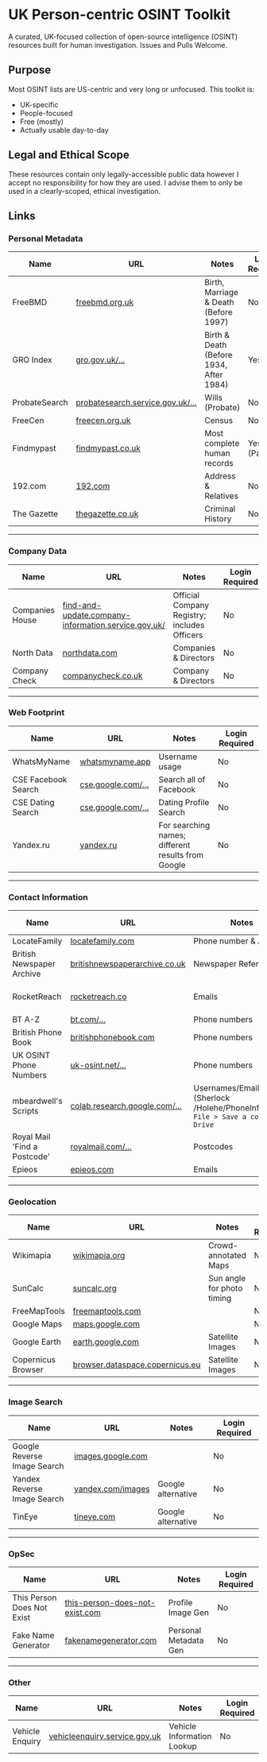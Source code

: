# UK Person-centric OSINT Toolkit

A curated, UK-focused collection of open-source intelligence (OSINT) resources built for human investigation. Issues and Pulls Welcome.

## Purpose

Most OSINT lists are US-centric and very long or unfocused. This toolkit is:

- UK-specific
- People-focused
- Free (mostly)
- Actually usable day-to-day

## Legal and Ethical Scope

These resources contain only legally-accessible public data however I accept no responsibility for how they are used. I advise them to only be used in a clearly-scoped, ethical investigation.

## Links

### Personal Metadata

| Name | URL | Notes | Login Required |
| --- | --- | --- | --- |
| FreeBMD | [freebmd.org.uk](https://freebmd.org.uk/) | Birth, Marriage & Death (Before 1997) | No |
| GRO Index | [gro.gov.uk/...](https://www.gro.gov.uk/gro/content/certificates/login.asp) | Birth & Death (Before 1934, After 1984) | Yes |
| ProbateSearch | [probatesearch.service.gov.uk/...](https://probatesearch.service.gov.uk/search-results) | Wills (Probate) | No |
| FreeCen | [freecen.org.uk](https://www.freecen.org.uk/) | Census | No |
| Findmypast | [findmypast.co.uk](https://www.findmypast.co.uk/home) | Most complete human records | Yes (Paid) |
| 192.com | [192.com](https://www.192.com) | Address & Relatives | No |
| The Gazette | [thegazette.co.uk](https://www.thegazette.co.uk/) | Criminal History | No |

---

### Company Data

| Name | URL | Notes | Login Required |
| --- | --- | --- | --- |
| Companies House | [find-and-update.company-information.service.gov.uk/](https://find-and-update.company-information.service.gov.uk/) | Official Company Registry; includes Officers | No |
| North Data | [northdata.com](https://www.northdata.com/) | Companies & Directors | No |
| Company Check | [companycheck.co.uk](https://companycheck.co.uk/) | Company & Directors | No |

---

### Web Footprint

| Name | URL | Notes | Login Required |
| --- | --- | --- | --- |
| WhatsMyName | [whatsmyname.app](https://whatsmyname.app/) | Username usage | No |
| CSE Facebook Search | [cse.google.com/...](https://cse.google.com/cse?cx=95ae46262a5f2958e) | Search all of Facebook | No |
| CSE Dating Search | [cse.google.com/...](https://cse.google.com/cse?cx=c7b340447e1e12653) | Dating Profile Search | No |
| Yandex.ru | [yandex.ru](https://yandex.ru/search) | For searching names; different results from Google | No |

---

### Contact Information

| Name | URL | Notes | Login Required |
| --- | --- | --- | --- |
| LocateFamily | [locatefamily.com](https://locatefamily.com/) | Phone number & Address | No |
| British Newspaper Archive | [britishnewspaperarchive.co.uk](https://www.britishnewspaperarchive.co.uk/) | Newspaper References | No |
| RocketReach | [rocketreach.co](https://rocketreach.co/splash) | Emails | Yes (free tier limited) |
| BT A-Z | [bt.com/...](https://www.bt.com/help/the-phone-book/a-z-directory-finder) | Phone numbers | No |
| British Phone Book | [britishphonebook.com](https://www.britishphonebook.com/search.php) | Phone numbers | No |
| UK OSINT Phone Numbers | [uk-osint.net/...](https://www.uk-osint.net/searchingphonenumbers.html) | Phone numbers | No |
| mbeardwell's Scripts | [colab.research.google.com/...](https://colab.research.google.com/drive/1hUVAjnQnHAsR3Mis4_ORFum0cK8ofrKa?usp=sharing) | Usernames/Emails/Phone (Sherlock /Holehe/PhoneInfoga)<br>`File > Save a copy in Drive` | Yes (Google login) |
| Royal Mail 'Find a Postcode' | [royalmail.com/...](https://www.royalmail.com/find-a-postcode) | Postcodes | No |
| Epieos | [epieos.com](https://epieos.com/) | Emails | No |

---

### Geolocation

| Name | URL | Notes | Login Required |
| --- | --- | --- | --- |
| Wikimapia | [wikimapia.org](https://wikimapia.org) | Crowd-annotated Maps | No |
| SunCalc | [suncalc.org](https://www.suncalc.org/) | Sun angle for photo timing | No |
| FreeMapTools | [freemaptools.com](https://freemaptools.com) | | No |
| Google Maps | [maps.google.com](https://maps.google.com/) | | No |
| Google Earth | [earth.google.com](https://earth.google.com/) | Satellite Images | No |
| Copernicus Browser | [browser.dataspace.copernicus.eu](https://browser.dataspace.copernicus.eu/) | Satellite Images | No |

---

### Image Search

| Name | URL | Notes | Login Required |
| --- | --- | --- | --- |
| Google Reverse Image Search | [images.google.com](https://images.google.com/) | | No |
| Yandex Reverse Image Search | [yandex.com/images](https://yandex.com/images) | Google alternative | No |
| TinEye | [tineye.com](https://tineye.com/) | Google alternative | No |

---

### OpSec

| Name | URL | Notes | Login Required |
| --- | --- | --- | --- |
| This Person Does Not Exist | [this-person-does-not-exist.com](https://this-person-does-not-exist.com/en) | Profile Image Gen | No |
| Fake Name Generator | [fakenamegenerator.com](https://www.fakenamegenerator.com/) | Personal Metadata Gen | No |

---

### Other

| Name | URL | Notes | Login Required |
| --- | --- | --- | --- |
| Vehicle Enquiry | [vehicleenquiry.service.gov.uk](https://vehicleenquiry.service.gov.uk/) | Vehicle Information Lookup | No |
